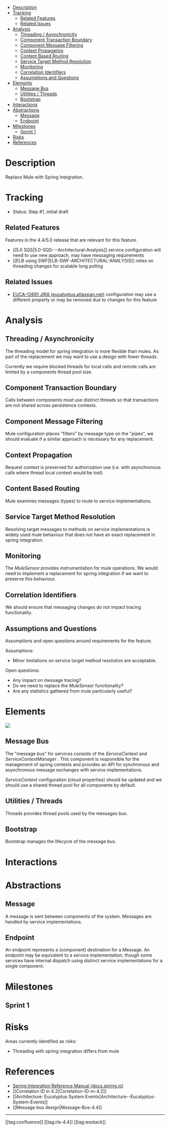 * [Description](#description)
* [Tracking](#tracking)
  * [Related Features](#related-features)
  * [Related Issues](#related-issues)
* [Analysis](#analysis)
  * [Threading / Asynchronicity](#threading-/-asynchronicity)
  * [Component Transaction Boundary](#component-transaction-boundary)
  * [Component Message Filtering](#component-message-filtering)
  * [Context Propagation](#context-propagation)
  * [Content Based Routing](#content-based-routing)
  * [Service Target Method Resolution](#service-target-method-resolution)
  * [Monitoring](#monitoring)
  * [Correlation Identifiers](#correlation-identifiers)
  * [Assumptions and Questions](#assumptions-and-questions)
* [Elements](#elements)
  * [Message Bus](#message-bus)
  * [Utilities / Threads](#utilities-/-threads)
  * [Bootstrap](#bootstrap)
* [Interactions](#interactions)
* [Abstractions](#abstractions)
  * [Message](#message)
  * [Endpoint](#endpoint)
* [Milestones](#milestones)
  * [Sprint 1](#sprint-1)
* [Risks](#risks)
* [References](#references)



# Description
Replace Mule with Spring Integration.


# Tracking

* Status: Step #1, initial draft


## Related Features
Features in the 4.4/5.0 release that are relevant for this feature.


* [[5.0 SQS|5.0-SQS---Architectural-Analysis]] service configuration will need to use new approach, may have messaging requirements
* [[ELB using SWF|ELB-SWF-ARCHITECTURAL-ANALYSIS]] relies on threading changes for scalable long polling


## Related Issues

* [EUCA-12691 JIRA (eucalyptus.atlassian.net)](https://eucalyptus.atlassian.net/browse/EUCA-12691) configuration may use a different property or may be removed due to changes for this feature


# Analysis

## Threading / Asynchronicity
The threading model for spring integration is more flexible than mules. As part of the replacement we may want to use a design with fewer threads.

Currently we require blocked threads for local calls and remote calls are limited by a components thread pool size.


## Component Transaction Boundary
Calls between components must use distinct threads so that transactions are not shared across persistence contexts.


## Component Message Filtering
Mule configuration places "filters" by message type on the "pipes", we should evaluate if a similar approach is necessary for any replacement.


## Context Propagation
Request context is preserved for authorization use (i.e. with asynchronous calls where thread local context would be lost)


## Content Based Routing
Mule examines messages (types) to route to service implementations.


## Service Target Method Resolution
Resolving target messages to methods on service implementations is widely used mule behaviour that does not have an exact replacement in spring integration.


## Monitoring
The  _MuleSensor_  provides instrumentation for mule operations. We would need to implement a replacement for spring integration if we want to preserve this behaviour.


## Correlation Identifiers
We should ensure that messaging changes do not impact tracing functionality.


## Assumptions and Questions
Assumptions and open questions around requirements for the feature.

Assumptions:


* Minor limitations on service target method resolution are acceptable.

Open questions:


* Any impact on message tracing?
* Do we need to replace the  _MuleSensor_  functionality?
* Are any statistics gathered from mule particularly useful?


# Elements
![](images/architecture/mbus_elements.png)


## Message Bus
The "message bus" for services consists of the  _ServiceContext_  and  _ServiceContextManager_ . This component is responsible for the management of spring contexts and provides an API for synchronous and asynchronous message exchanges with service implementations.

 _ServiceContext_  configuration (cloud properties) should be updated and we should use a shared thread pool for all components by default.


## Utilities / Threads
Threads provides thread pools used by the messages bus.


## Bootstrap
Bootstrap manages the lifecycle of the message bus.


# Interactions

# Abstractions

## Message
A message is sent between components of the system. Messages are handled by service implementations.


## Endpoint
An endpoint represents a (component) destination for a Message. An endpoint may be equivalent to a service implementation, though some services have internal dispatch using distinct service implementations for a single component.


# Milestones

## Sprint 1

# Risks
Areas currently identified as risks:


* Threading with spring integration differs from mule


# References

* [Spring Integration Reference Manual (docs.spring.io)](http://docs.spring.io/spring-integration/docs/4.3.1.RELEASE/reference/htmlsingle/)
* [[Correlation ID in 4.2|Correlation-ID-in-4.2]]
* [[Architecture: Eucalyptus System Events|Architecture--Eucalyptus-System-Events]]
* [[Message bus design|Message-Bus-4.4]]





*****

[[tag:confluence]]
[[tag:rls-4.4]]
[[tag:wsstack]]
